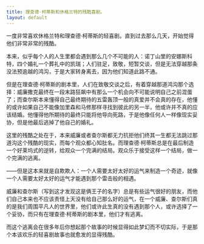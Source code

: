 ```yaml
---
title: 理查德·柯蒂斯和休格兰特的残酷喜剧。
layout: default
---
```


一度非常喜欢休格兰特和理查德·柯蒂斯的轻喜剧。直到过去那么几天，开始觉得他们非常非常的残酷。

本来，似乎每个人的人生里都会遇到那么几个不可能的人：诺丁山里的安娜斯科特，四个婚礼一个葬礼中的凯瑞；人们驻足，致敬，短暂交谈，但是无法穿越那条没法预逾越的鸿沟，于是大家转身离去，因为他们知道此路不通。

但是在理查德·柯蒂斯的剧本里，人们在致敬交谈之后，有着穿越那道鸿沟那个选择：威廉撒克最终在一段末路狂飙中有那么一个机会向不可能说明自己之前混蛋了；而查尔斯本来懂得自己最终期待的五雷轰顶一般的真爱并不会真的存在，他懂的或许如果自己不能像加里森和马修那样寻找到彼此的另一半，他或许并不真的应该结婚。他懂得他所期待的最终只能将他导向死路，于是他像任何人一样像现实妥协，但是他最后逃掉了他自己的婚礼。

这里的残酷之处在于，本来威廉或者查尔斯都无力抗拒他们终其一生都无法跳过那道沟这个残酷的现实，而每个观众都心知肚名。而理查德·柯蒂斯总是在最后制造一个好莱坞式的逆转，给观众一个完满的结局。观众乐于接受这样一个结局，做一个完满的逃离。

——但是这本来就是自欺欺人：一个人需要太好太好的运气来制造一个奇迹，就像一个人需要太好太好的运气才能遇到那个雷击般的相遇。

威廉和查尔斯（写到这才发现这是俩王子的名字）总是有些运气很好的朋友，而他们自己本来也不应该责怪上天没有给自己那么好的运气，在一个威廉、查尔斯们真的是我们周围平凡人的世界里，他们或许此生真的没有遇到那个人，或许选择了一个妥协，而只有在理查德·柯蒂斯的剧本里，他们才有逃离。

而这个逃离会在很多年后你想起那个故事的时候显得如此梦幻而不切实际，于是那个本该欢乐的轻喜剧故事也就愈发的显得残酷。

